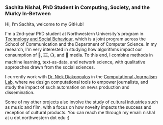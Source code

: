 ### Sachita Nishal, PhD Student in Computing, Society, and the Murky In-Between

Hi, I’m Sachita, welcome to my GitHub!

I'm a 2nd-year PhD student at Northwestern University's program in [Technology and Social Behaviour](https://tsb.northwestern.edu/), which is a joint program across the School of Communication and the Department of Computer Science. In my research, I'm very interested in studying how algorithms impact our consumption of 🎼, 🎞, 📺, and 📰 media. To this end, I combine methods in machine learning, text-as-data, and network science, with qualitative approaches drawn from the social sciences. 

I currently work with [Dr. Nick Diakopoulos](http://www.nickdiakopoulos.com) in the [Computational Journalism Lab](https://cj-lab.org), where we design computational tools to empower journalists, and study the impact of such automation on news production and dissemination.

Some of my other projects also involve the study of cultural industries such as music and film, with a focus on how novelty impacts the success and reception of cultural products. You can reach me through my email: nishal at u dot northwestern dot edu :)


<!--
**nishalsach/nishalsach** is a ✨ _special_ ✨ repository because its `README.md` (this file) appears on your GitHub profile.

Here are some ideas to get you started:

- 🔭 I’m currently working on ...
- 🌱 I’m currently learning ...
- 👯 I’m looking to collaborate on ...
- 🤔 I’m looking for help with ...
- 💬 Ask me about ...
- 📫 How to reach me: ...
- 😄 Pronouns: ...
- ⚡ Fun fact: ...
-->
